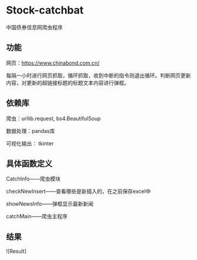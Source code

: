 # Stock-catchbat
中国债券信息网爬虫程序

## 功能
网页：https://www.chinabond.com.cn/

每隔一小时进行网页抓取，循环抓取，收到中断的指令则退出循环。判断网页更新内容，对更新的超链接标题的标题文本内容进行弹框。

## 依赖库
爬虫：urllib.request, bs4.BeautifulSoup

数据处理：pandas库

可视化输出： tkinter

## 具体函数定义
CatchInfo——爬虫模块

checkNewInsert——查看哪些是新插入的，在之前保存excel中

showNewsInfo——弹框显示最新新闻

catchMain——爬虫主程序

## 结果
![Result]


